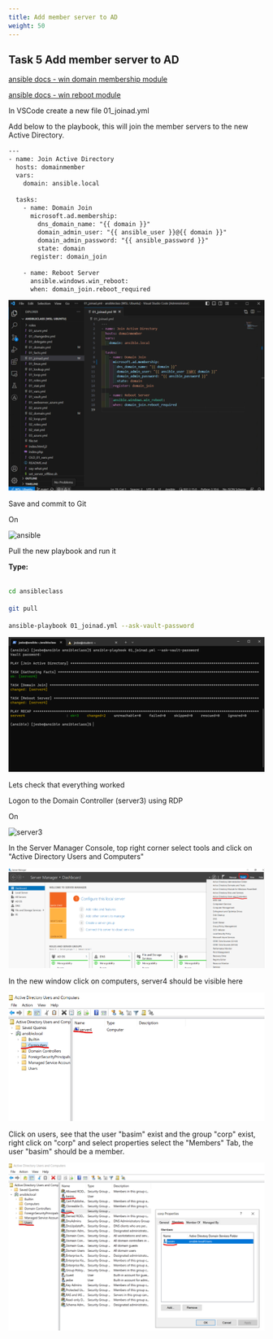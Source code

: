 ```yaml
---
title: Add member server to AD
weight: 50
---
```


## Task 5 Add member server to AD

[ansible docs - win domain membership module](https://docs.ansible.com/ansible/latest/collections/ansible/windows/win_domain_membership_module.html)

[ansible docs - win reboot module](https://docs.ansible.com/ansible/latest/collections/ansible/windows/win_reboot_module.html)

In VSCode create a new file 01_joinad.yml

Add below to the playbook, this will join the member servers to the new Active Directory.

```ansible
---
- name: Join Active Directory
  hosts: domainmember
  vars:
    domain: ansible.local

  tasks:
    - name: Domain Join
      microsoft.ad.membership:
        dns_domain_name: "{{ domain }}"
        domain_admin_user: "{{ ansible_user }}@{{ domain }}"
        domain_admin_password: "{{ ansible_password }}"
        state: domain
      register: domain_join

    - name: Reboot Server
      ansible.windows.win_reboot:
      when: domain_join.reboot_required

```

![Alt text](images/09_joinad.png?raw=true "join ad")

Save and commit to Git

On

![ansible](/images/ansible.png)

Pull the new playbook and run it

**Type:**

```bash

cd ansibleclass

git pull

ansible-playbook 01_joinad.yml --ask-vault-password

```

![Alt text](images/10_joinad_run.png?raw=true "join ad playbook run")

Lets check that everything worked

Logon to the Domain Controller (server3) using RDP

On

![server3](/images/server3.png)

In the Server Manager Console, top right corner select tools and click on "Active Directory Users and Computers"

![Alt text](images/11_open_ad_users.png?raw=true "Open Active Directory Users and Computers")

In the new window click on computers, server4 should be visible here

![Alt text](images/12_computers.png?raw=true "Show Computers")

Click on users, see that the user "basim" exist and the group "corp" exist, right click on "corp" and select properties select the "Members" Tab, the user "basim" should be a member.

![Alt text](images/13_grpanduser.png?raw=true "Show Users")
